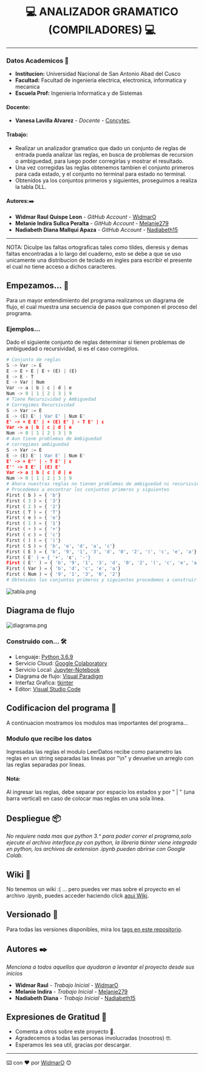 # **<center> 💻 ANALIZADOR GRAMATICO (COMPILADORES) 💻 </center>**

---

### Datos Academicos 📖

- **Institucion:** Universidad Nacional de San Antonio Abad del Cusco
- **Facultad:** Facultad de ingenieria electrica, electronica, informatica y mecanica
- **Escuela Prof:** Ingenieria Informatica y de Sistemas

#### Docente:

- **Vanesa Lavilla Alvarez** - _Docente_ - [Concytec](http://directorio.concytec.gob.pe/appDirectorioCTI/VerDatosInvestigador.do;jsessionid=c5a14b2abf78a327623f1a7ccd0f?id_investigador=114602).

#### Trabajo:

- Realizar un analizador gramatico que dado un conjunto de reglas de entrada pueda analizar las reglas, en busca de problemas de recursion o ambiguedad, para luego poder corregirlas y mostrar el resultado.
- Una vez corregidas las reglas obtenemos tambien el conjunto primeros para cada estado, y el conjunto no terminal para estado no terminal.
- Obtenidos ya los conjuntos primeros y siguientes, proseguimos a realiza la tabla DLL.

#### Autores:✒️

- **Widmar Raul Quispe Leon** - _GitHub Account_ - [WidmarO](https://github.com/WidmarO)
- **Melanie Indira Sullca Peralta** - _GitHub Account_ - [Melanie279](https://github.com/Melanie279)
- **Nadiabeth Diana Mallqui Apaza** - _GitHub Account_ - [Nadiabeth15](https://github.com/Nadiabeth15)

---

NOTA: Diculpe las faltas ortograficas tales como tildes, dieresis y demas faltas encontradas a lo largo del cuaderno, esto se debe a que se uso unicamente una distribucion de teclado en ingles para escribir el presente el cual no tiene acceso a dichos caracteres.

## Empezamos... 🚀

Para un mayor entendimiento del programa realizamos un diagrama de flujo, el cual muestra una secuencia de pasos que componen el proceso del programa.

### Ejemplos...

Dado el siguiente conjunto de reglas determinar si tienen problemas de ambiguedad o recursividad, si es el caso corregirlos.

```py
# Conjunto de reglas
S -> Var := E
E -> E + E | E + (E) | (E)
E -> E - T
E -> Var | Num
Var -> a | b | c | d | e
Num -> 0 | 1 | 2 | 3 | 9
# Tiene Recursividad y Ambiguedad
# Corregimos Recursividad
S -> Var := E
E -> (E) E' | Var E' | Num E'
E' -> + E E' | + (E) E' | - T E' | ε
Var -> a | b | c | d | e
Num -> 0 | 1 | 2 | 3 | 9
# Aun tiene problemas de Ambiguedad
# corregimos ambiguedad
S -> Var := E
E -> (E) E' | Var E' | Num E'
E' -> + E'' | - T E' | ε
E'' -> E E' | (E) E'
Var -> a | b | c | d | e
Num -> 0 | 1 | 2 | 3 | 9
# Ahora nuestras reglas no tienen problemas de ambiguedad ni recursividad :)
# Procedemos a encontrar los conjuntos primeros y siguientes
First ( b ) = { 'b'}
First ( 3 ) = { '3'}
First ( 2 ) = { '2'}
First ( T ) = { 'T'}
First ( e ) = { 'e'}
First ( 1 ) = { '1'}
First ( + ) = { '+'}
First ( c ) = { 'c'}
First ( ) ) = { ')'}
First ( S ) = { 'b', 'e', 'd', 'a', 'c'}
First ( E ) = { 'b', '9', '1', '3', 'd', '0', '2', '(', 'c', 'e', 'a'}
First ( E' ) = { '+', 'ε', '-'}
First ( E'' ) = { 'b', '9', '1', '3', 'd', '0', '2', '(', 'c', 'e', 'a'}
First ( Var ) = { 'b', 'd', 'c', 'e', 'a'}
First ( Num ) = { '9', '1', '3', '0', '2'}
# Obtenidos los conjuntos primeros y siguientes procedemos a construir nuestra tabla.
```

![tabla.png](https://raw.githubusercontent.com/WidmarO/Analizador-compiladores/master/img/tabla.png)

## Diagrama de flujo

![diagrama.png](https://raw.githubusercontent.com/WidmarO/Analizador-compiladores/master/img/diagrama.png)

### Construido con... 🛠️

- Lenguaje: [Python 3.6.9](https://www.python.org/)
- Servicio Cloud: [Google Colaboratory](https://colab.research.google.com/notebooks/intro.ipynb)
- Servicio Local: [Jupyter-Notebook](https://jupyter.org/)
- Diagrama de flujo: [Visual Paradigm](https://www.visual-paradigm.com/)
- Interfaz Grafica: [tkinter](https://docs.python.org/2/library/tkinter.html)
- Editor: [Visual Studio Code](https://code.visualstudio.com/)

## Codificacion del programa 📄

A continuacion mostramos los modulos mas importantes del programa...

### Modulo que recibe los datos

Ingresadas las reglas el modulo LeerDatos recibe como parametro las reglas en un string separadas las lineas por "\n" y devuelve un arreglo con las reglas separadas por lineas.

#### Nota:

Al ingresar las reglas, debe separar por espacio los estados y por " | " (una barra vertical) en caso de colocar mas reglas en una sola linea.

## Despliegue 📦

_No requiere nada mas que python 3.^ para poder correr el programa,solo ejecute el archivo interface.py con python, la libreria tkinter viene integrada en python, los archivos de extension .ipynb pueden abrirse con Google Colab_.

## Wiki 📖

No tenemos un wiki :( ... pero puedes ver mas sobre el proyecto en el archivo .ipynb, puedes acceder haciendo click [aqui Wiki](https://colab.research.google.com/drive/1tzOPezU511ZqmpPkdPR110GlcIHQqsl2?usp=sharing).

## Versionado 📌

Para todas las versiones disponibles, mira los [tags en este repositorio](https://github.com/WidmarO/Analizador-compiladores/tags).

## Autores ✒️

_Menciona a todos aquellos que ayudaron a levantar el proyecto desde sus inicios_

- **Widmar Raul** - _Trabajo Inicial_ - [WidmarO](https://github.com/WidmarO)
- **Melanie Indira** - _Trabajo Inicial_ - [Melanie279](https://github.com/Melanie279)
- **Nadiabeth Diana** - _Trabajo Inicial_ - [Nadiabeth15](https://github.com/Nadiabeth15)

## Expresiones de Gratitud 🎁

- Comenta a otros sobre este proyecto 📢.
- Agradecemos a todas las personas involucradas (nosotros) 🤓.
- Esperamos les sea util, gracias por descargar.

---

⌨️ con ❤️ por [WidmarO](https://github.com/WidmarO) 😊
